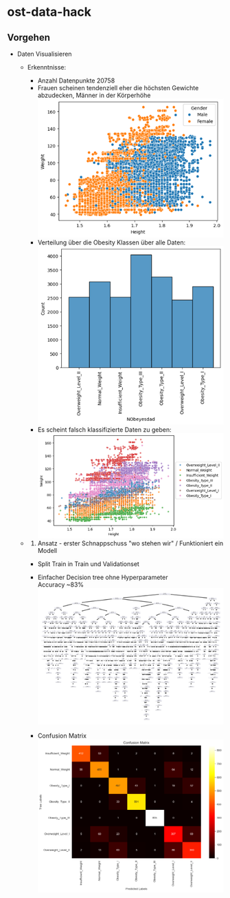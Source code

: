 # ost-data-hack

## Vorgehen

- Daten Visualisieren
    - Erkenntnisse:
        - Anzahl Datenpunkte 20758
        - Frauen scheinen tendenziell eher die höchsten Gewichte abzudecken, Männer in der Körperhöhe
        ![alt text](images/scatter_male_female.png)
        - Verteilung über die Obesity Klassen über alle Daten:
        ![alt text](images/histplot.png)
        - Es scheint falsch klassifizierte Daten zu geben:
        ![alt text](images/scatter_obesity.png)

    - 1. Ansatz - erster Schnappschuss "wo stehen wir" / Funktioniert ein Modell
      - Split Train in Train und Validationset

      - Einfacher Decision tree ohne Hyperparameter
        <br>Accuracy ~83%
        ![alt text](images/1_approach_decision_tree.png)
      - Confusion Matrix
        ![alt text](images/1_approach_confusion_matrix.png)



        